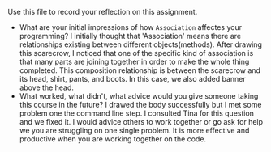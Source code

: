 Use this file to record your reflection on this assignment.

- What are your initial impressions of how `Association` affectes your programming?
I initially thought that 'Association' means there are relationships existing between different objects(methods). After drawing this scarecrow, I noticed that one of the specific kind of association is that many parts are joining together in order to make the whole thing completed. This composition relationship is between the scarecrow and its head, shirt, pants, and boots. In this case, we also added banner above the head.
- What worked, what didn't, what advice would you give someone taking this course in the future?
I drawed the body successfully but I met some problem one the command line step. I consulted Tina for this question and we fixed it. I would advice others to work together or go ask for help we you are struggling on one single problem. It is more effective and productive when you are working together on the code.
